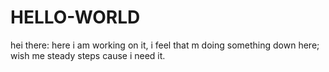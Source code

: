 HELLO-WORLD
===========
hei there:
here i am working on it,
i feel that  m doing something down here;
wish me steady steps cause i need it.
